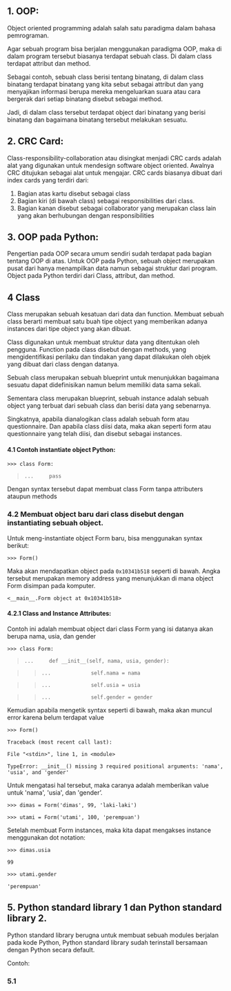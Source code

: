 ## 1. OOP: 
Object oriented programming adalah salah satu paradigma dalam bahasa pemrograman. 

Agar sebuah program bisa berjalan menggunakan paradigma OOP, maka di dalam program tersebut biasanya terdapat sebuah class. Di dalam class terdapat attribut dan method.

Sebagai contoh, sebuah class berisi tentang binatang, di dalam class binatang terdapat binatang yang kita sebut sebagai attribut dan yang menyajikan informasi berupa mereka mengeluarkan suara atau cara bergerak dari setiap binatang disebut sebagai method. 

Jadi, di dalam class tersebut terdapat object dari binatang yang berisi binatang dan bagaimana binatang tersebut melakukan sesuatu.  

## 2. CRC Card: 
Class-responsibility-collaboration atau disingkat menjadi CRC cards adalah alat yang digunakan untuk mendesign software object oriented. Awalnya CRC ditujukan sebagai alat untuk mengajar. CRC cards biasanya dibuat dari index cards yang terdiri dari:
1. Bagian atas kartu disebut sebagai class
2. Bagian kiri (di bawah class) sebagai responsibilities dari class. 
3. Bagian kanan disebut sebagai collaborator yang merupakan class lain yang akan berhubungan dengan responsibilities

## 3. OOP pada Python:
Pengertian pada OOP secara umum sendiri sudah terdapat pada bagian tentang OOP di atas. 
Untuk OOP pada Python, sebuah object merupakan pusat dari hanya menampilkan data namun sebagai struktur dari program.
Object pada Python terdiri dari Class, attribut, dan method.

## 4 Class 
Class merupakan sebuah kesatuan dari data dan function. Membuat sebuah class berarti membuat satu buah tipe object yang memberikan adanya instances dari tipe object yang akan dibuat.

Class digunakan untuk membuat struktur data yang ditentukan oleh pengguna. Function pada class disebut dengan methods, yang mengidentifikasi perilaku dan tindakan yang dapat dilakukan  oleh objek yang dibuat dari class dengan datanya.

Sebuah class merupakan sebuah blueprint untuk menunjukkan bagaimana sesuatu dapat didefinisikan namun belum memiliki data sama sekali.

Sementara class merupakan blueprint, sebuah instance adalah sebuah object yang terbuat dari sebuah class dan berisi data yang sebenarnya.

Singkatnya, apabila dianalogikan class adalah sebuah form atau questionnaire. Dan apabila class diisi data, maka akan seperti form atau questionnaire yang telah diisi, dan disebut sebagai instances. 

#### 4.1 Contoh instantiate object Python: 

`>>> class Form:`

>`...     pass`

Dengan syntax tersebut dapat membuat class Form tanpa attributers ataupun methods

### 4.2 Membuat object baru dari class disebut dengan instantiating sebuah object.

Untuk meng-instantiate object Form baru, bisa menggunakan syntax berikut:

`>>> Form()`

Maka akan mendapatkan object pada `0x10341b518` seperti di bawah. Angka tersebut merupakan memory address yang menunjukkan di mana object Form disimpan pada komputer.

`<__main__.Form object at 0x10341b518>`


#### 4.2.1 Class and Instance Attributes:

Contoh ini adalah membuat object dari class Form yang isi datanya akan berupa nama, usia, dan gender

`>>> class Form:`

>`...     def __init__(self, nama, usia, gender):`

>>`...             self.nama = nama`

>>`...             self.usia = usia`

>>`...             self.gender = gender`

Kemudian apabila mengetik syntax seperti di bawah, maka akan muncul error karena belum terdapat value

`>>> Form()`

`Traceback (most recent call last):`

  `File "<stdin>", line 1, in <module>`

`TypeError: __init__() missing 3 required positional arguments: 'nama', 'usia', and 'gender'`

Untuk mengatasi hal tersebut, maka caranya adalah memberikan value untuk  'nama', 'usia', dan 'gender’. 

`>>> dimas = Form('dimas', 99, 'laki-laki')`

`>>> utami = Form('utami', 100, 'perempuan')`

Setelah membuat Form instances, maka kita dapat mengakses instance menggunakan dot notation:

`>>> dimas.usia`

`99`

`>>> utami.gender`

`'perempuan'`

## 5. Python standard library 1 dan Python standard library 2.

Python standard library berugna untuk membuat sebuah modules berjalan pada kode Python, Python standard library sudah terinstall bersamaan dengan Python secara default.

Contoh: 
### 5.1  


